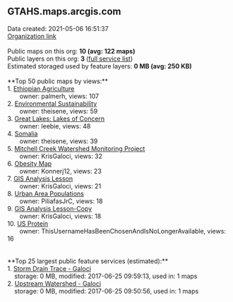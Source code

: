 <h2>GTAHS.maps.arcgis.com</h2> Data created: 2021-05-06 16:51:37 <br /><a target='new' href='https://GTAHS.maps.arcgis.com'>Organization link</a><br /><br />Public maps on this org: <b>10 (avg: 122 maps)</b><br />Public layers on this org: <b>3 </b>(<a target='new' href='https://services.arcgis.com/vRhud15d6sJBMhEn/ArcGIS/rest/services'>full service list</a>)<br />Estimated storaged used by feature layers: <b>0 MB (avg: 250 KB)</b><br /><br />**Top 50 public maps by views:**<br />  1. <a target='new' href='https://www.arcgis.com/home/item.html?id=30e3877407fe4750a851dfe4ea2c5180'>Ethiopian Agriculture</a> <br />  &nbsp;&nbsp;&nbsp;&nbsp; &nbsp;&nbsp;owner: palmerh, views: 107<br />  2. <a target='new' href='https://www.arcgis.com/home/item.html?id=d8feaa9cf3b54ae2ba9d0aef68868f4f'>Environmental Sustainability</a> <br />  &nbsp;&nbsp;&nbsp;&nbsp; &nbsp;&nbsp;owner: theisene, views: 59<br />  3. <a target='new' href='https://www.arcgis.com/home/item.html?id=1a13083b1b42429bbd894eff0466c65f'>Great Lakes: Lakes of Concern</a> <br />  &nbsp;&nbsp;&nbsp;&nbsp; &nbsp;&nbsp;owner: leebie, views: 48<br />  4. <a target='new' href='https://www.arcgis.com/home/item.html?id=7245d9e8ce324719874ce304214a6ad0'>Somalia</a> <br />  &nbsp;&nbsp;&nbsp;&nbsp; &nbsp;&nbsp;owner: theisene, views: 39<br />  5. <a target='new' href='https://www.arcgis.com/home/item.html?id=19c2cb4adfc546e1ae518a11b78798a2'>Mitchell Creek Watershed Monitoring Project</a> <br />  &nbsp;&nbsp;&nbsp;&nbsp; &nbsp;&nbsp;owner: KrisGaloci, views: 32<br />  6. <a target='new' href='https://www.arcgis.com/home/item.html?id=1dc1d13e10f347c58f5250772d50dfe7'>Obesity Map</a> <br />  &nbsp;&nbsp;&nbsp;&nbsp; &nbsp;&nbsp;owner: Konnerj12, views: 23<br />  7. <a target='new' href='https://www.arcgis.com/home/item.html?id=fb7f995a1c4742f08b784722dfd3329b'>GIS Analysis Lesson</a> <br />  &nbsp;&nbsp;&nbsp;&nbsp; &nbsp;&nbsp;owner: KrisGaloci, views: 21<br />  8. <a target='new' href='https://www.arcgis.com/home/item.html?id=345bba8d818b433d90b34900140fe5bc'>Urban Area Populations</a> <br />  &nbsp;&nbsp;&nbsp;&nbsp; &nbsp;&nbsp;owner: PiliafasJrC, views: 18<br />  9. <a target='new' href='https://www.arcgis.com/home/item.html?id=d37e7b1c553d4820ba5e82a1a87d8042'>GIS Analysis Lesson-Copy</a> <br />  &nbsp;&nbsp;&nbsp;&nbsp; &nbsp;&nbsp;owner: KrisGaloci, views: 18<br />  10. <a target='new' href='https://www.arcgis.com/home/item.html?id=a98f6ee3ba4445038c978b21f0753291'>US Protein</a> <br />  &nbsp;&nbsp;&nbsp;&nbsp; &nbsp;&nbsp;owner: ThisUsernameHasBeenChosenAndIsNoLongerAvailable, views: 16<br /><br /><br />**Top 25 largest public feature services (estimated):**<br /> 1. <a target='new' href='https://www.arcgis.com/home/item.html?id=63b8c8bd69064afa91c44ab1954481cb'>Storm Drain Trace - Galoci</a><br /> &nbsp;&nbsp;&nbsp;&nbsp;storage: 0 MB, modified: 2017-06-25 09:59:13,  used in: 1 maps<br /> 2. <a target='new' href='https://www.arcgis.com/home/item.html?id=3b8aec14d4374263afcf81038b1ccef4'>Upstream Watershed - Galoci</a><br /> &nbsp;&nbsp;&nbsp;&nbsp;storage: 0 MB, modified: 2017-06-25 09:50:56,  used in: 1 maps<br />